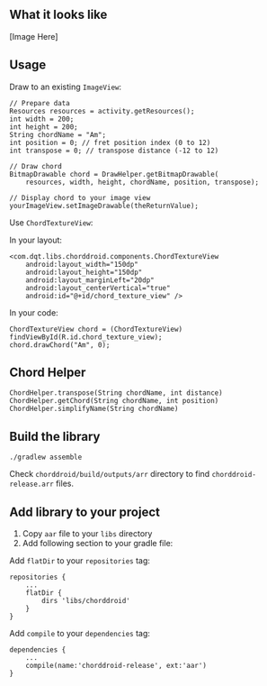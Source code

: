 What it looks like
-----

[Image Here]

Usage
-----

Draw to an existing `ImageView`:

    // Prepare data
    Resources resources = activity.getResources();
    int width = 200;
    int height = 200;
    String chordName = "Am";
    int position = 0; // fret position index (0 to 12)
    int transpose = 0; // transpose distance (-12 to 12)
    
    // Draw chord
    BitmapDrawable chord = DrawHelper.getBitmapDrawable(
        resources, width, height, chordName, position, transpose);
        
    // Display chord to your image view
    yourImageView.setImageDrawable(theReturnValue);

Use `ChordTextureView`:

In your layout:

    <com.dqt.libs.chorddroid.components.ChordTextureView
        android:layout_width="150dp"
        android:layout_height="150dp"
        android:layout_marginLeft="20dp"
        android:layout_centerVertical="true"
        android:id="@+id/chord_texture_view" />

In your code:

    ChordTextureView chord = (ChordTextureView) findViewById(R.id.chord_texture_view);
    chord.drawChord("Am", 0);

Chord Helper
------------

    ChordHelper.transpose(String chordName, int distance)
    ChordHelper.getChord(String chordName, int position)
    ChordHelper.simplifyName(String chordName)


Build the library
-----------------

    ./gradlew assemble

Check `chorddroid/build/outputs/arr` directory to find `chorddroid-release.arr` files.

Add library to your project
---------------------------

1. Copy `aar` file to your `libs` directory
2. Add following section to your gradle file:
  
Add `flatDir` to your `repositories` tag:
  
    repositories {
        ...
        flatDir {
            dirs 'libs/chorddroid'
        }
    }
    
Add `compile` to your `dependencies` tag:

    dependencies {
        ...
        compile(name:'chorddroid-release', ext:'aar')
    }
    
    